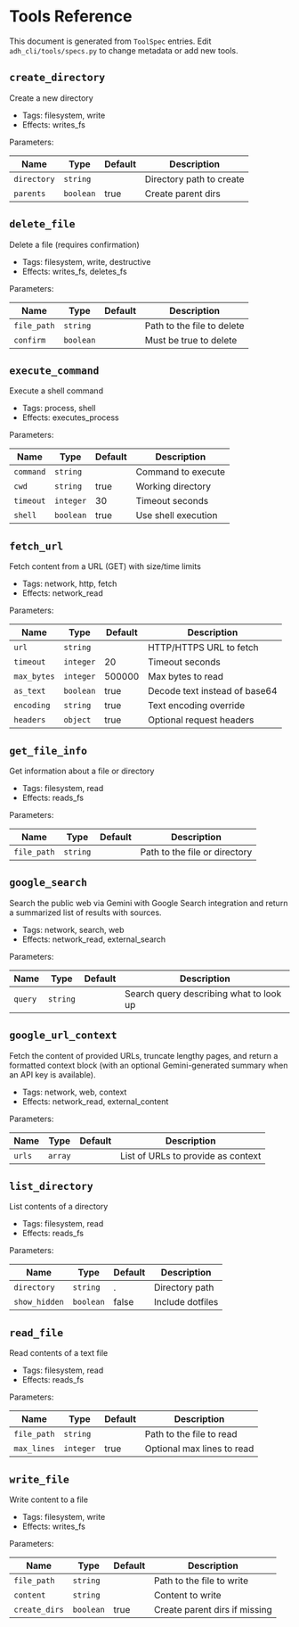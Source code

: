 # Tools Reference

This document is generated from `ToolSpec` entries. Edit `adh_cli/tools/specs.py` to change metadata or add new tools.

## `create_directory`

Create a new directory

- Tags: filesystem, write
- Effects: writes_fs

Parameters:

| Name | Type | Default | Description |
|---|---|---|---|
| `directory` | `string` |  | Directory path to create |
| `parents` | `boolean` | true | Create parent dirs |


## `delete_file`

Delete a file (requires confirmation)

- Tags: filesystem, write, destructive
- Effects: writes_fs, deletes_fs

Parameters:

| Name | Type | Default | Description |
|---|---|---|---|
| `file_path` | `string` |  | Path to the file to delete |
| `confirm` | `boolean` |  | Must be true to delete |


## `execute_command`

Execute a shell command

- Tags: process, shell
- Effects: executes_process

Parameters:

| Name | Type | Default | Description |
|---|---|---|---|
| `command` | `string` |  | Command to execute |
| `cwd` | `string` | true | Working directory |
| `timeout` | `integer` | 30 | Timeout seconds |
| `shell` | `boolean` | true | Use shell execution |


## `fetch_url`

Fetch content from a URL (GET) with size/time limits

- Tags: network, http, fetch
- Effects: network_read

Parameters:

| Name | Type | Default | Description |
|---|---|---|---|
| `url` | `string` |  | HTTP/HTTPS URL to fetch |
| `timeout` | `integer` | 20 | Timeout seconds |
| `max_bytes` | `integer` | 500000 | Max bytes to read |
| `as_text` | `boolean` | true | Decode text instead of base64 |
| `encoding` | `string` | true | Text encoding override |
| `headers` | `object` | true | Optional request headers |


## `get_file_info`

Get information about a file or directory

- Tags: filesystem, read
- Effects: reads_fs

Parameters:

| Name | Type | Default | Description |
|---|---|---|---|
| `file_path` | `string` |  | Path to the file or directory |


## `google_search`

Search the public web via Gemini with Google Search integration and return a summarized list of results with sources.

- Tags: network, search, web
- Effects: network_read, external_search

Parameters:

| Name | Type | Default | Description |
|---|---|---|---|
| `query` | `string` |  | Search query describing what to look up |


## `google_url_context`

Fetch the content of provided URLs, truncate lengthy pages, and return a formatted context block (with an optional Gemini-generated summary when an API key is available).

- Tags: network, web, context
- Effects: network_read, external_content

Parameters:

| Name | Type | Default | Description |
|---|---|---|---|
| `urls` | `array` |  | List of URLs to provide as context |


## `list_directory`

List contents of a directory

- Tags: filesystem, read
- Effects: reads_fs

Parameters:

| Name | Type | Default | Description |
|---|---|---|---|
| `directory` | `string` | . | Directory path |
| `show_hidden` | `boolean` | false | Include dotfiles |


## `read_file`

Read contents of a text file

- Tags: filesystem, read
- Effects: reads_fs

Parameters:

| Name | Type | Default | Description |
|---|---|---|---|
| `file_path` | `string` |  | Path to the file to read |
| `max_lines` | `integer` | true | Optional max lines to read |


## `write_file`

Write content to a file

- Tags: filesystem, write
- Effects: writes_fs

Parameters:

| Name | Type | Default | Description |
|---|---|---|---|
| `file_path` | `string` |  | Path to the file to write |
| `content` | `string` |  | Content to write |
| `create_dirs` | `boolean` | true | Create parent dirs if missing |
